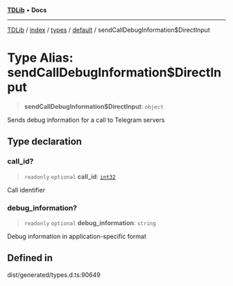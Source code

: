[**TDLib**](../../../../../../README.md) • **Docs**

***

[TDLib](../../../../../../modules.md) / [index](../../../../../README.md) / [types](../../../README.md) / [default](../README.md) / sendCallDebugInformation$DirectInput

# Type Alias: sendCallDebugInformation$DirectInput

> **sendCallDebugInformation$DirectInput**: `object`

Sends debug information for a call to Telegram servers

## Type declaration

### call\_id?

> `readonly` `optional` **call\_id**: [`int32`](int32-1.md)

Call identifier

### debug\_information?

> `readonly` `optional` **debug\_information**: `string`

Debug information in application-specific format

## Defined in

dist/generated/types.d.ts:90649
